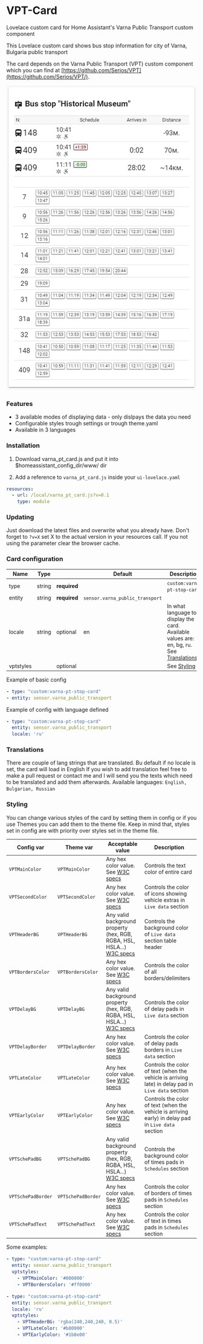 # VPT-Card
 Lovelace custom card for Home Assistant's Varna Public Transport custom component

This Lovelace custom card shows bus stop information for city of Varna, Bulgaria public transport<p>
The card depends on the Varna Public Transport (VPT) custom component which you can find at
[https://github.com/Serios/VPT](https://github.com/Serios/VPT/).

![VPT-Card Lovelace example](vpt_card_preview.jpg)

### Features
* 3 available modes of displaying data - only dislpays the data you need
* Configurable styles trough settings or trough theme.yaml
* Available in 3 languages

### Installation
1. Download varna_pt_card.js and put it into $homeassistant_config_dir/www/ dir<br />

2. Add a reference to `varna_pt_card.js` inside your `ui-lovelace.yaml`

  ```yaml
  resources:
    - url: /local/varna_pt_card.js?v=0.1
      type: module
  ```

### Updating

Just download the latest files and overwrite what you already have. Don't forget to `?v=X` set X to the actual version in your resources call. If you not using the parameter clear the browser cache.

### Card configuration

| Name | Type |         | Default | Description |
|------|------|---------|---------|-------------|
| type | string | **required** | |`custom:varna-pt-stop-card`
| entity | string | **required** | `sensor.varna_public_transport` 
| locale | string | optional | en | In what language to display the card. Available values are: en, bg, ru. See [Translations](#translations) 
| vptstyles |  | optional |  | See [Styling](#Styling) 

Example of basic config

```yaml
- type: "custom:varna-pt-stop-card"
- entity: sensor.varna_public_transport
```

Example of config with language defined

```yaml
- type: "custom:varna-pt-stop-card"
  entity: sensor.varna_public_transport
  locale: 'ru'
```


### Translations
There are couple of lang strings that are translated. Bu default if no locale is set, the card will load in English
If you wish to add translation feel free to make a pull request or contact me and I will send you the texts which need to be translated and add them afterwards.
Available languages: `English, Bulgarian, Russian`


### Styling
You can change various styles of the card by setting them in config or if you use Themes you can add them to the theme file.
Keep in mind that, styles set in config are with priority over styles set in the theme file.

| Config var | Theme var | Acceptable value | Description |
|------------|-----------|------------------|-------------|
| `VPTMainColor` | `VPTMainColor` | Any hex color value. See [W3C specs](https://www.w3schools.com/cssref/css_colors.asp) | Controls the text color of entire card
| `VPTSecondColor` | `VPTSecondColor` | Any hex color value. See [W3C specs](https://www.w3schools.com/cssref/css_colors.asp) | Controls the color of icons showing vehicle extras in `Live data` section
| `VPTHeaderBG` | `VPTHeaderBG` | Any valid background property (hex, RGB, RGBA, HSL, HSLA...) [W3C specs](https://www.w3schools.com/cssref/css3_pr_background.asp) | Controls the background color of `Live data` section table header
| `VPTBordersColor` | `VPTBordersColor` | Any hex color value. See [W3C specs](https://www.w3schools.com/cssref/css_colors.asp) | Controls the color of all borders/delimiters
| `VPTDelayBG` | `VPTDelayBG` | Any valid background property (hex, RGB, RGBA, HSL, HSLA...) [W3C specs](https://www.w3schools.com/cssref/css3_pr_background.asp) | Controls the color of delay pads in `Live data` section
| `VPTDelayBorder` | `VPTDelayBorder` | Any hex color value. See [W3C specs](https://www.w3schools.com/cssref/css_colors.asp) | Controls the color of delay pads borders in `Live data` section
| `VPTLateColor` | `VPTLateColor` | Any hex color value. See [W3C specs](https://www.w3schools.com/cssref/css_colors.asp) | Controls the color of text (when the vehicle is arriving late) in delay pad in `Live data` section
| `VPTEarlyColor` | `VPTEarlyColor` | Any hex color value. See [W3C specs](https://www.w3schools.com/cssref/css_colors.asp) | Controls the color of text (when the vehicle is arriving early) in delay pad in `Live data` section
| `VPTSchePadBG` | `VPTSchePadBG` | Any valid background property (hex, RGB, RGBA, HSL, HSLA...) [W3C specs](https://www.w3schools.com/cssref/css3_pr_background.asp) | Controls the background color of times pads in `Schedules` section
| `VPTSchePadBorder` | `VPTSchePadBorder` | Any hex color value. See [W3C specs](https://www.w3schools.com/cssref/css_colors.asp) | Controls the color of borders of times pads in `Schedules` section
| `VPTSchePadText` | `VPTSchePadText` | Any hex color value. See [W3C specs](https://www.w3schools.com/cssref/css_colors.asp) | Controls the color of text in times pads in `Schedules` section

Some examples:

```yaml
- type: "custom:varna-pt-stop-card"
  entity: sensor.varna_public_transport
  vptstyles:
    - VPTMainColor: '#000000'
    - VPTBordersColor: '#ff0000'
```



```yaml
- type: "custom:varna-pt-stop-card"
  entity: sensor.varna_public_transport
  locale: 'ru'
  vptstyles:
    - VPTHeaderBG: 'rgba(240,240,240, 0.5)'
    - VPTLateColor: '#b80000'
    - VPTEarlyColor: '#1b8e00'
```

 
